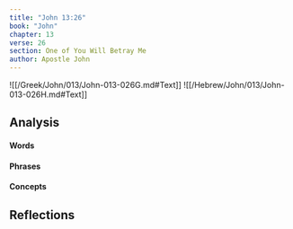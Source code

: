 ```yaml
---
title: "John 13:26"
book: "John"
chapter: 13
verse: 26
section: One of You Will Betray Me
author: Apostle John
---
```

![[/Greek/John/013/John-013-026G.md#Text]]
![[/Hebrew/John/013/John-013-026H.md#Text]]

## Analysis

#### Words

#### Phrases

#### Concepts

## Reflections
